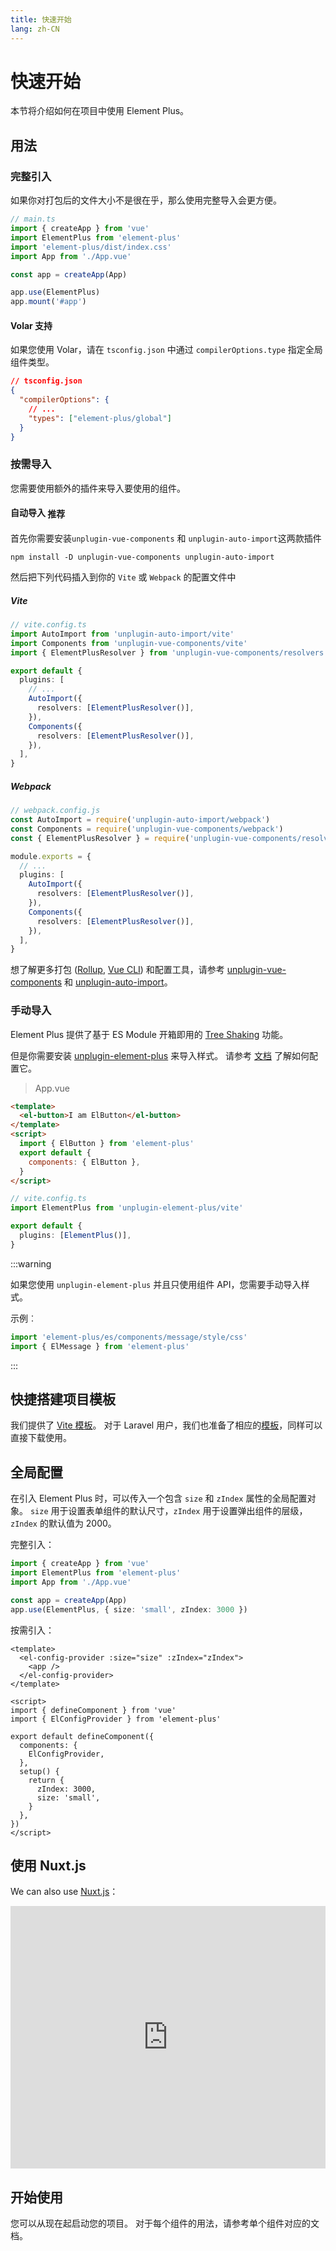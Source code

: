 ```yaml
---
title: 快速开始
lang: zh-CN
---
```


# 快速开始

本节将介绍如何在项目中使用 Element Plus。

## 用法

### 完整引入

如果你对打包后的文件大小不是很在乎，那么使用完整导入会更方便。

```typescript
// main.ts
import { createApp } from 'vue'
import ElementPlus from 'element-plus'
import 'element-plus/dist/index.css'
import App from './App.vue'

const app = createApp(App)

app.use(ElementPlus)
app.mount('#app')
```

#### Volar 支持

如果您使用 Volar，请在 `tsconfig.json` 中通过 `compilerOptions.type` 指定全局组件类型。

```json
// tsconfig.json
{
  "compilerOptions": {
    // ...
    "types": ["element-plus/global"]
  }
}
```

### 按需导入

您需要使用额外的插件来导入要使用的组件。

#### 自动导入 <el-tag type="primary" style="vertical-align: middle;" effect="dark" size="small">推荐</el-tag>

首先你需要安装`unplugin-vue-components` 和 `unplugin-auto-import`这两款插件

```shell
npm install -D unplugin-vue-components unplugin-auto-import
```

然后把下列代码插入到你的 `Vite` 或 `Webpack` 的配置文件中

##### Vite

```ts
// vite.config.ts
import AutoImport from 'unplugin-auto-import/vite'
import Components from 'unplugin-vue-components/vite'
import { ElementPlusResolver } from 'unplugin-vue-components/resolvers'

export default {
  plugins: [
    // ...
    AutoImport({
      resolvers: [ElementPlusResolver()],
    }),
    Components({
      resolvers: [ElementPlusResolver()],
    }),
  ],
}
```

##### Webpack

```ts
// webpack.config.js
const AutoImport = require('unplugin-auto-import/webpack')
const Components = require('unplugin-vue-components/webpack')
const { ElementPlusResolver } = require('unplugin-vue-components/resolvers')

module.exports = {
  // ...
  plugins: [
    AutoImport({
      resolvers: [ElementPlusResolver()],
    }),
    Components({
      resolvers: [ElementPlusResolver()],
    }),
  ],
}
```

想了解更多打包 ([Rollup](https://rollupjs.org/), [Vue CLI](https://cli.vuejs.org/)) 和配置工具，请参考 [unplugin-vue-components](https://github.com/antfu/unplugin-vue-components#installation) 和 [unplugin-auto-import](https://github.com/antfu/unplugin-auto-import#install)。

### 手动导入

Element Plus 提供了基于 ES Module 开箱即用的 [Tree Shaking](https://webpack.js.org/guides/tree-shaking/) 功能。

但是你需要安装 [unplugin-element-plus](https://github.com/element-plus/unplugin-element-plus) 来导入样式。 请参考 [文档](https://github.com/element-plus/unplugin-element-plus#readme) 了解如何配置它。

> App.vue

```html
<template>
  <el-button>I am ElButton</el-button>
</template>
<script>
  import { ElButton } from 'element-plus'
  export default {
    components: { ElButton },
  }
</script>
```

```ts
// vite.config.ts
import ElementPlus from 'unplugin-element-plus/vite'

export default {
  plugins: [ElementPlus()],
}
```

:::warning

如果您使用 `unplugin-element-plus` 并且只使用组件 API，您需要手动导入样式。

示例︰

```ts
import 'element-plus/es/components/message/style/css'
import { ElMessage } from 'element-plus'
```

:::

## 快捷搭建项目模板

我们提供了 [Vite 模板](https://github.com/element-plus/element-plus-vite-starter)。 对于 Laravel 用户，我们也准备了相应的[模板](https://github.com/element-plus/element-plus-in-laravel-starter)，同样可以直接下载使用。

## 全局配置

在引入 Element Plus 时，可以传入一个包含 `size` 和 `zIndex` 属性的全局配置对象。 `size` 用于设置表单组件的默认尺寸，`zIndex` 用于设置弹出组件的层级，`zIndex` 的默认值为 2000。

完整引入：

```ts
import { createApp } from 'vue'
import ElementPlus from 'element-plus'
import App from './App.vue'

const app = createApp(App)
app.use(ElementPlus, { size: 'small', zIndex: 3000 })
```

按需引入：

```vue
<template>
  <el-config-provider :size="size" :zIndex="zIndex">
    <app />
  </el-config-provider>
</template>

<script>
import { defineComponent } from 'vue'
import { ElConfigProvider } from 'element-plus'

export default defineComponent({
  components: {
    ElConfigProvider,
  },
  setup() {
    return {
      zIndex: 3000,
      size: 'small',
    }
  },
})
</script>
```

## 使用 Nuxt.js

We can also use [Nuxt.js](https://v3.nuxtjs.org/)：

<div class="glitch-embed-wrap" style="height: 420px; width: 100%;">
  <iframe src="https://glitch.com/edit/#!/nuxt-element-plus?path=components%2FExamples.vue%3A1%3A0" alt="nuxt-element-plus on glitch" style="height: 100%; width: 100%; border: 0;"></iframe>
</div>

## 开始使用

您可以从现在起启动您的项目。 对于每个组件的用法，请参考单个组件对应的文档。
